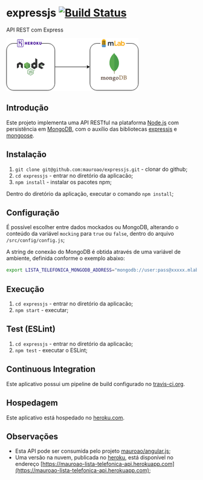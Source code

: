 # expressjs [![Build Status](https://travis-ci.org/mauroao/expressjs.svg?branch=master)](https://travis-ci.org/mauroao/expressjs)

API REST com Express

[![ExpressJS](https://raw.githubusercontent.com/mauroao/expressjs/master/docs/diagrama.draw.io.png)](https://mauroao-lista-telefonica-api.herokuapp.com)

## Introdução

Este projeto implementa uma API RESTful na plataforma [Node.js](http://nodejs.org) com persistência em [MongoDB](https://www.mongodb.com), com o auxílio das bibliotecas [expressjs](https://expressjs.com) e [mongoose](http://mongoosejs.com).

## Instalação

1. `git clone git@github.com:mauroao/expressjs.git` - clonar do github;
2. `cd expressjs` - entrar no diretório da aplicacão;
3. `npm install` - instalar os pacotes npm;

Dentro do diretório da aplicação, executar o comando `npm install`;

## Configuração

É possível escolher entre dados mockados ou MongoDB, alterando o conteúdo da variável `mocking` para `true` ou `false`, dentro do arquivo `/src/config/config.js`;

A string de conexão do MongoDB é obtida através de uma variável de ambiente, definida conforme o exemplo abaixo:

```bash
export LISTA_TELEFONICA_MONGODB_ADDRESS="mongodb://user:pass@xxxxx.mlab.com:45357/lista-telefonica"
``` 
## Execução

1. `cd expressjs` - entrar no diretório da aplicacão;
2. `npm start` - executar;

## Test (ESLint)

1. `cd expressjs` - entrar no diretório da aplicacão;
2. `npm test` - executar o ESLint;

## Continuous Integration

Este aplicativo possui um pipeline de build configurado no [travis-ci.org](https://travis-ci.org).

## Hospedagem

Este aplicativo está hospedado no [heroku.com](https://www.heroku.com).

## Observações

* Esta API pode ser consumida pelo projeto [mauroao/angular.js](https://github.com/mauroao/angular.js);
* Uma versão na nuvem, publicada no [heroku](https://www.heroku.com/home), está disponível no endereço [https://mauroao-lista-telefonica-api.herokuapp.com](https://mauroao-lista-telefonica-api.herokuapp.com);
